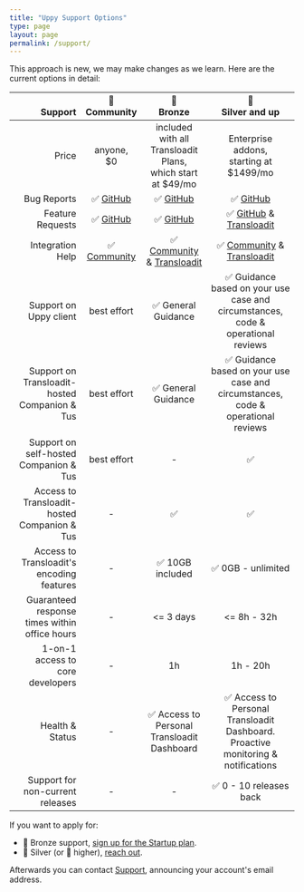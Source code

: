 ```yaml
---
title: "Uppy Support Options"
type: page
layout: page
permalink: /support/
---
```


<!-- md integration_help.md -->

This approach is new, we may make changes as we learn. Here are the current options in detail:

|                                   <br>Support |   🦄<br>Community    |                          🥉<br>Bronze                          |                               🥈<br>Silver and up                                |
|----------------------------------------------:|:--------------------:|:--------------------------------------------------------------:|:--------------------------------------------------------------------------------:|
|                                         Price |    anyone,<br/>$0    | included with all Transloadit Plans,<br/>which start at $49/mo |                   Enterprise addons,<br/>starting at $1499/mo                    |
|                                   Bug Reports |   ✅ [GitHub][bugs]   |                        ✅ [GitHub][bugs]                        |                                 ✅ [GitHub][bugs]                                 |
|                              Feature Requests | ✅ [GitHub][features] |                      ✅ [GitHub][features]                      |                  ✅ [GitHub][features] & [Transloadit][support]                   |
|                              Integration Help | ✅ [Community][forum] |         ✅ [Community][forum] & [Transloadit][support]          |                  ✅ [Community][forum] & [Transloadit][support]                   |
|                        Support on Uppy client |     best effort      |                       ✅ General Guidance                       | ✅ Guidance based on your use case and circumstances, code & operational reviews  |
| Support on Transloadit-hosted Companion & Tus |     best effort      |                       ✅ General Guidance                       | ✅ Guidance based on your use case and circumstances, code & operational reviews  |
|        Support on self-hosted Companion & Tus |     best effort      |                               -                                |                                        ✅                                         |
|  Access to Transloadit-hosted Companion & Tus |          -           |                               ✅                                |                                        ✅                                         |
|     Access to Transloadit's encoding features |          -           |                        ✅ 10GB included                         |                                ✅ 0GB - unlimited                                 |
| Guaranteed response times within office hours |          -           |                           <= 3 days                            |                                   <= 8h - 32h                                    |
|              1-on-1 access to core developers |          -           |                               1h                               |                                     1h - 20h                                     |
|                               Health & Status |          -           |           ✅ Access to Personal Transloadit Dashboard           | ✅ Access to Personal Transloadit Dashboard. Proactive monitoring & notifications |
|              Support for non-current releases |          -           |                               -                                |                              ✅ 0 - 10 releases back                              |


If you want to apply for: 

- 🥉 Bronze support, [sign up for the Startup plan][pricing].
- 🥈 Silver (or 🥇 higher), [reach out](mailto:support@transloadit.com?subject=Uppy+Enterprise+Support).

Afterwards you can contact [Support][support], announcing your account's email address.

[bugs]: https://github.com/transloadit/uppy/issues/new?template=bug_reports.md  "Bugs welcome in the issue tracker on GitHub"
[features]: https://github.com/transloadit/uppy/issues/new?template=feature_request.md "Feature requests welcome in the issue tracker on GitHub"
[forum]: https://community.transloadit.com/c/uppy "Community Forum"
[pricing]: https://transloadit.com/pricing/ "Transloadit plans & signup"
[support]: https://transloadit.com/support/ "Transloadit Support"


